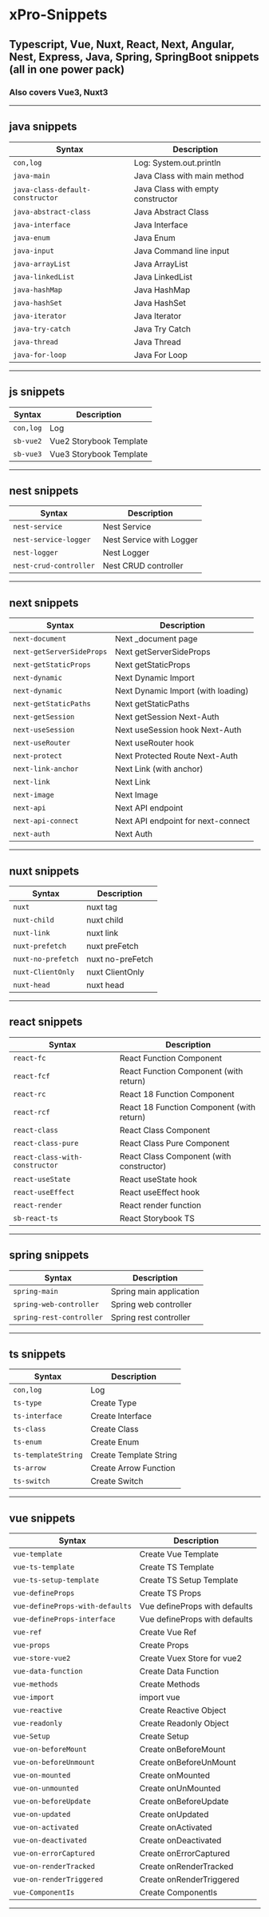 # xPro-Snippets
## Typescript, Vue, Nuxt, React, Next, Angular, Nest, Express, Java, Spring, SpringBoot snippets (all in one power pack)

### Also covers Vue3, Nuxt3  

 <hr />  

## java snippets

| Syntax      | Description |
| ----------- | ----------- |
|`con,log`|Log: System.out.println | 
|`java-main`|Java Class with main method | 
|`java-class-default-constructor`|Java Class with empty constructor | 
|`java-abstract-class`|Java Abstract Class | 
|`java-interface`|Java Interface | 
|`java-enum`|Java Enum | 
|`java-input`|Java Command line input | 
|`java-arrayList`|Java ArrayList | 
|`java-linkedList`|Java LinkedList | 
|`java-hashMap`|Java HashMap | 
|`java-hashSet`|Java HashSet | 
|`java-iterator`|Java Iterator | 
|`java-try-catch`|Java Try Catch | 
|`java-thread`|Java Thread | 
|`java-for-loop`|Java For Loop | 
  

 <hr />  

## js snippets

| Syntax      | Description |
| ----------- | ----------- |
|`con,log`|Log | 
|`sb-vue2`|Vue2 Storybook Template | 
|`sb-vue3`|Vue3 Storybook Template | 
  

 <hr />  

## nest snippets

| Syntax      | Description |
| ----------- | ----------- |
|`nest-service`|Nest Service | 
|`nest-service-logger`|Nest Service with Logger | 
|`nest-logger`|Nest Logger | 
|`nest-crud-controller`|Nest CRUD controller | 
  

 <hr />  

## next snippets

| Syntax      | Description |
| ----------- | ----------- |
|`next-document`|Next _document page | 
|`next-getServerSideProps`|Next getServerSideProps | 
|`next-getStaticProps`|Next getStaticProps | 
|`next-dynamic`|Next Dynamic Import | 
|`next-dynamic`|Next Dynamic Import (with loading) | 
|`next-getStaticPaths`|Next getStaticPaths | 
|`next-getSession`|Next getSession Next-Auth | 
|`next-useSession`|Next useSession hook Next-Auth | 
|`next-useRouter`|Next useRouter hook | 
|`next-protect`|Next Protected Route Next-Auth | 
|`next-link-anchor`|Next Link (with anchor) | 
|`next-link`|Next Link | 
|`next-image`|Next Image | 
|`next-api`|Next API endpoint | 
|`next-api-connect`|Next API endpoint for next-connect | 
|`next-auth`|Next Auth | 
  

 <hr />  

## nuxt snippets

| Syntax      | Description |
| ----------- | ----------- |
|`nuxt`|nuxt tag | 
|`nuxt-child`|nuxt child | 
|`nuxt-link`|nuxt link | 
|`nuxt-prefetch`|nuxt preFetch | 
|`nuxt-no-prefetch`|nuxt no-preFetch | 
|`nuxt-ClientOnly`|nuxt ClientOnly | 
|`nuxt-head`|nuxt head | 
  

 <hr />  

## react snippets

| Syntax      | Description |
| ----------- | ----------- |
|`react-fc`|React Function Component | 
|`react-fcf`|React Function Component (with return) | 
|`react-rc`|React 18 Function Component | 
|`react-rcf`|React 18 Function Component (with return) | 
|`react-class`|React Class Component | 
|`react-class-pure`|React Class Pure Component | 
|`react-class-with-constructor`|React Class Component (with constructor) | 
|`react-useState`|React useState hook | 
|`react-useEffect`|React useEffect hook | 
|`react-render`|React render function | 
|`sb-react-ts`|React Storybook TS | 
  

 <hr />  

## spring snippets

| Syntax      | Description |
| ----------- | ----------- |
|`spring-main`|Spring main application | 
|`spring-web-controller`|Spring web controller | 
|`spring-rest-controller`|Spring rest controller | 
  

 <hr />  

## ts snippets

| Syntax      | Description |
| ----------- | ----------- |
|`con,log`|Log | 
|`ts-type`|Create Type | 
|`ts-interface`|Create Interface | 
|`ts-class`|Create Class | 
|`ts-enum`|Create Enum | 
|`ts-templateString`|Create Template String | 
|`ts-arrow`|Create Arrow Function | 
|`ts-switch`|Create Switch | 
  

 <hr />  

## vue snippets

| Syntax      | Description |
| ----------- | ----------- |
|`vue-template`|Create Vue Template | 
|`vue-ts-template`|Create TS Template | 
|`vue-ts-setup-template`|Create TS Setup Template | 
|`vue-defineProps`|Create TS Props | 
|`vue-defineProps-with-defaults`|Vue defineProps with defaults | 
|`vue-defineProps-interface`|Vue defineProps with defaults | 
|`vue-ref`|Create Vue Ref | 
|`vue-props`|Create Props | 
|`vue-store-vue2`|Create Vuex Store for vue2 | 
|`vue-data-function`|Create Data Function | 
|`vue-methods`|Create Methods | 
|`vue-import`|import vue | 
|`vue-reactive`|Create Reactive Object | 
|`vue-readonly`|Create Readonly Object | 
|`vue-Setup`|Create Setup | 
|`vue-on-beforeMount`|Create onBeforeMount | 
|`vue-on-beforeUnmount`|Create onBeforeUnMount | 
|`vue-on-mounted`|Create onMounted | 
|`vue-on-unmounted`|Create onUnMounted | 
|`vue-on-beforeUpdate`|Create onBeforeUpdate | 
|`vue-on-updated`|Create onUpdated | 
|`vue-on-activated`|Create onActivated | 
|`vue-on-deactivated`|Create onDeactivated | 
|`vue-on-errorCaptured`|Create onErrorCaptured | 
|`vue-on-renderTracked`|Create onRenderTracked | 
|`vue-on-renderTriggered`|Create onRenderTriggered | 
|`vue-ComponentIs`|Create ComponentIs | 
  

 <hr />  

